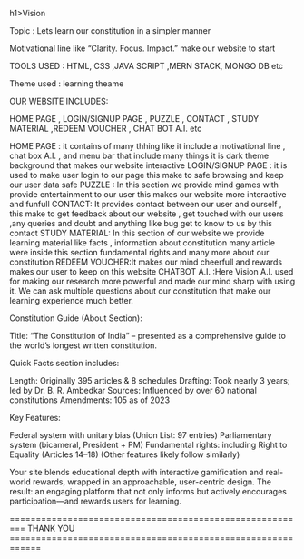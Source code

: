 h1>Vision</h1>

Topic : Lets learn our constitution in a simpler manner

Motivational line like “Clarity. Focus. Impact.” make our website to start

TOOLS USED :
HTML, CSS ,JAVA SCRIPT ,MERN STACK, MONGO DB etc

Theme used : learning theame

OUR WEBSITE INCLUDES:

HOME PAGE , LOGIN/SIGNUP PAGE , PUZZLE , CONTACT , STUDY MATERIAL ,REDEEM VOUCHER , CHAT BOT A.I. etc


HOME PAGE :  it contains of many thhing like it include a motivational line , chat box A.I. , and menu bar that include many things it is dark theme background that makes our website interactive 
LOGIN/SIGNUP PAGE : it is used to make user login to our page this make to safe browsing and keep our user data safe 
PUZZLE : In this section we provide mind games with provide entertainment to our user this makes our website more interactive and funfull
CONTACT: It provides contact between our user and ourself , this make to get feedback about our website , get touched with our users ,any queries and doubt and anything like bug get to know to us by this contact
STUDY MATERIAL: In this section of our website we provide learning material like facts , information about constitution many article were inside this section fundamental rights and many more about our constitution
REDEEM VOUCHER:It makes our mind cheerfull and rewards makes our user to keep on this website
CHATBOT A.I. :Here Vision A.I. used for making our research more powerful and made our mind sharp with using it. We can ask multiple questions about our constitution that make our learning experience much better.


Constitution Guide (About Section):

Title: “The Constitution of India” – presented as a comprehensive guide to the world’s longest written constitution.

Quick Facts section includes:

Length: Originally 395 articles & 8 schedules
Drafting: Took nearly 3 years; led by Dr. B. R. Ambedkar
Sources: Influenced by over 60 national constitutions
Amendments: 105 as of 2023

Key Features:

Federal system with unitary bias (Union List: 97 entries)
Parliamentary system (bicameral, President + PM)
Fundamental rights: including Right to Equality (Articles 14–18)
(Other features likely follow similarly)


Your site blends educational depth with interactive gamification and real-world rewards, wrapped in an approachable, user-centric design. The result: an engaging platform that not only informs but actively encourages participation—and rewards users for learning.

========================================================= THANK YOU ============================================================
